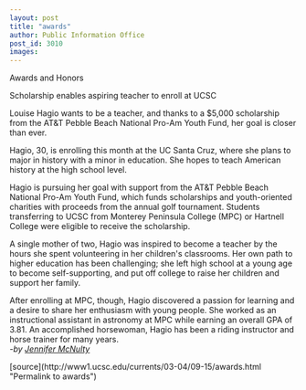 ```yaml
---
layout: post
title: "awards"
author: Public Information Office
post_id: 3010
images:
---
```


<p class="pagehead">
  Awards and Honors
</p>
<p>
  <span class="sectionhead"><a name="porter" id="porter"></a>Scholarship enables aspiring teacher to enroll at UCSC</span>
</p>
<p>
  Louise Hagio wants to be a teacher, and thanks to a $5,000 scholarship from the AT&amp;T Pebble Beach National Pro-Am Youth Fund, her goal is closer than ever.<br>
</p>
<p>
  Hagio, 30, is enrolling this month at the UC Santa Cruz, where she plans to major in history with a minor in education. She hopes to teach American history at the high school level.<br>
</p>
<p>
  Hagio is pursuing her goal with support from the AT&amp;T Pebble Beach National Pro-Am Youth Fund, which funds scholarships and youth-oriented charities with proceeds from the annual golf tournament. Students transferring to UCSC from Monterey Peninsula College (MPC) or Hartnell College were eligible to receive the scholarship.<br>
</p>
<p>
  A single mother of two, Hagio was inspired to become a teacher by the hours she spent volunteering in her children's classrooms. Her own path to higher education has been challenging; she left high school at a young age to become self-supporting, and put off college to raise her children and support her family.<br>
</p>
<p>
  After enrolling at MPC, though, Hagio discovered a passion for learning and a desire to share her enthusiasm with young people. She worked as an instructional assistant in astronomy at MPC while earning an overall GPA of 3.81. An accomplished horsewoman, Hagio has been a riding instructor and horse trainer for many years.<br>
  <i>-by <a href="mailto:jmcnulty@ucsc.edu">Jennifer McNulty</a></i><br>
  <a href="#porter"></a>
</p>
<p>

</p>
<p>

</p>
[source](http://www1.ucsc.edu/currents/03-04/09-15/awards.html "Permalink to awards")
